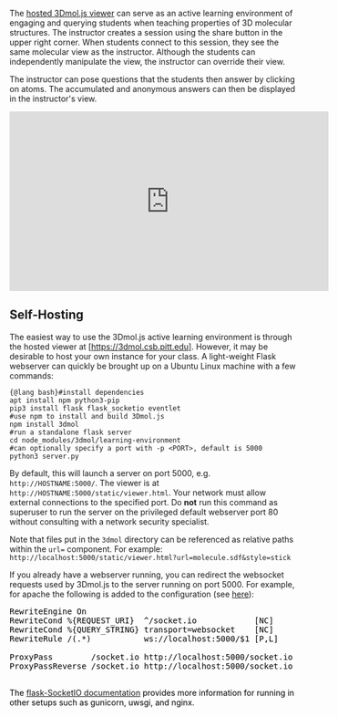<script src="../build/3Dmol-min.js"></script> 

The [hosted 3Dmol.js viewer](tutorial-url.html) can serve as an active learning environment of engaging and querying students when teaching properties of 3D molecular structures.  The instructor creates a session using the share button in the upper right corner.  When students connect to this session, they see the same molecular view as the instructor.  Although the students can independently manipulate the view, the instructor can override their view.

The instructor can pose questions that the students then answer by clicking on atoms.  The accumulated and anonymous answers can then be displayed in the instructor's view.

<iframe width="560" height="315" src="https://www.youtube.com/embed/90UhGlzLcdc" frameborder="0" allow="accelerometer; autoplay; encrypted-media; gyroscope; picture-in-picture" allowfullscreen></iframe>

## Self-Hosting

The easiest way to use the 3Dmol.js active learning environment is through the hosted viewer at [https://3dmol.csb.pitt.edu].  However, it may be desirable to host your own instance for your class.  A light-weight Flask webserver can quickly be brought up on a Ubuntu Linux machine with a few commands:


```
{@lang bash}#install dependencies
apt install npm python3-pip
pip3 install flask flask_socketio eventlet
#use npm to install and build 3Dmol.js
npm install 3dmol
#run a standalone flask server
cd node_modules/3dmol/learning-environment
#can optionally specify a port with -p <PORT>, default is 5000
python3 server.py
```

By default, this will launch a server on port 5000, e.g. `http://HOSTNAME:5000/`.  The viewer is at `http://HOSTNAME:5000/static/viewer.html`.
Your network must allow external connections to the specified port.
Do <b>not</b> run this command as superuser to run the server on the privileged default webserver port 80 without consulting with a network security specialist.

Note that files put in the `3dmol` directory can be referenced as relative paths within the `url=` component.  For example: `http://localhost:5000/static/viewer.html?url=molecule.sdf&style=stick`


If you already have a webserver running, you can redirect the websocket requests used by 3Dmol.js to the server running on port 5000.  For example, for apache the following is added to the configuration (see [here](https://stackoverflow.com/questions/36472920/apache-proxy-configuration-for-socket-io-project-not-in-root)</a>):


<pre>
<font color='black'>RewriteEngine On
RewriteCond %{REQUEST_URI}  ^/socket.io            [NC]
RewriteCond %{QUERY_STRING} transport=websocket    [NC]
RewriteRule /(.*)           ws://localhost:5000/$1 [P,L]

ProxyPass        /socket.io http://localhost:5000/socket.io
ProxyPassReverse /socket.io http://localhost:5000/socket.io
<font>
</pre>

The [flask-SocketIO documentation](https://flask-socketio.readthedocs.io/en/latest/) provides more information for running in other setups such as gunicorn, uwsgi, and nginx.



 
